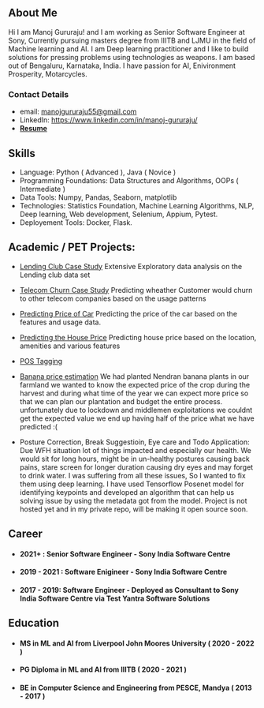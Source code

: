 ## About Me

Hi I am Manoj Gururaju! and I am working as Senior Software Engineer at Sony, Currently pursuing masters degree from IIITB and LJMU in the field of Machine learning and AI. I am Deep learning practitioner and I like to build solutions for pressing problems using technologies as weapons. I am based out of Bengaluru, Karnataka, India. I have passion for AI, Enivironment Prosperity, Motarcycles.


### Contact Details

- email: manojgururaju55@gmail.com
- LinkedIn: https://www.linkedin.com/in/manoj-gururaju/
- **[Resume](https://drive.google.com/file/d/1ecXq0f_Vz8gfBQ3DBgsQ2b7MsJCvR1pk/view?usp=sharing)**


## Skills

- Language: Python ( Advanced ), Java ( Novice )
- Programming Foundations: Data Structures and Algorithms, OOPs ( Intermediate )
- Data Tools: Numpy, Pandas, Seaborn, matplotlib
- Technologies: Statistics Foundation, Machine Learning Algorithms, NLP, Deep learning, Web development, Selenium, Appium, Pytest.
- Deployement Tools: Docker, Flask.

## Academic / PET Projects:

- [Lending Club Case Study](https://www.kaggle.com/manojgururaju/lending-club-case-study)
Extensive Exploratory data analysis on the Lending club data set

- [Telecom Churn Case Study](https://www.kaggle.com/manojgururaju/telecom-churn)
Predicting wheather Customer would churn to other telecom companies based on the usage patterns

- [Predicting Price of Car](https://www.kaggle.com/manojgururaju/predicting-the-price-of-car-based-on-its-features)
Predicting the price of the car based on the features and usage data.

- [Predicting the House Price](https://www.kaggle.com/manojgururaju/advanced-regression)
Predicting house price based on the location, amenities and various features

- [POS Tagging](https://www.kaggle.com/manojgururaju/pos-tagging)

- [Banana price estimation](https://www.kaggle.com/manojgururaju/banana-price-prediction-and-eda)
We had planted Nendran banana plants in our farmland we wanted to know the expected price of the crop during the harvest and during what time of the year we can expect more price so that we can plan our plantation and budget the entire process. unfortunately due to lockdown and middlemen exploitations we couldnt get the expected value we end up having half of the  price what we have predicted :(

- Posture Correction, Break Suggestioin, Eye care and Todo Application:
Due WFH situation lot of things impacted and especially our health. We would sit for long hours, might be in un-healthy postures causing back pains, stare screen for longer duration causing dry eyes and may forget to drink water. I was suffering from all these issues, So I wanted to fix them using deep learning. I have used Tensorflow Posenet model
for identifying keypoints and developed an algorithm that can help us solving issue by using the metadata got from the model. Project is not hosted yet and in my private repo, will be making it open source soon.


## Career

- #### 2021+ : Senior Software Engineer - Sony India Software Centre

- #### 2019 - 2021 : Software Enigineer - Sony India Software Centre

- #### 2017 - 2019: Software Engineer - Deployed as Consultant to Sony India Software Centre via Test Yantra Software Solutions

## Education

- #### MS in ML and AI from Liverpool John Moores University ( 2020 - 2022 )

- #### PG Diploma in ML and AI from IIITB ( 2020 - 2021 )

- #### BE in Computer Science and Engineering from PESCE, Mandya ( 2013 - 2017 )
